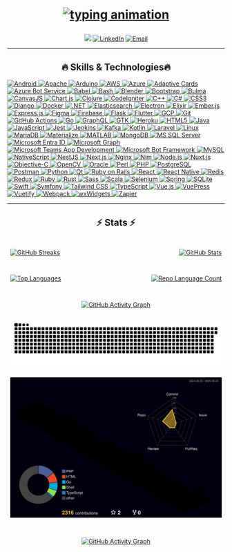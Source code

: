 <h1 align="center">
<a href="https://git.io/typing-svg" target="_blank" rel="noreferrer">

<img
  src="https://readme-typing-svg.herokuapp.com/?lines=Hello,+There;I%E2%80%99m+U%C4%9Fur+CAN.;Software+Engineer+%7C+Problem+Solver;Committed+to+quality+and+efficiency.;Focused+on+clean,+maintainable+code.&center=true&size=18&color=61dafb&speed=100"
  alt="typing animation"
/>

</a>
</h1>

<div align="center">
<img src="https://komarev.com/ghpvc/?username=imcanugur&abbreviated=true)">
<a href="https://www.linkedin.com/in/can-ugur/" target="_blank"><img alt="LinkedIn" src="https://img.shields.io/badge/LinkedIn-@canugur-470043?style=flat&logo=linkedin"></a>
<a href="mailto:ugurc1477@gmail.com"><img alt="Email" src="https://img.shields.io/badge/ugurc1477@gmail.com-470043?style=flat&logo=gmail"></a>
</div>

<hr>
<h2 align="center">🔥 Skills & Technologies🔥</h2>
<p>
  <a href="https://developer.android.com" target="_blank" rel="noreferrer">
    <img src="https://img.shields.io/badge/Android-3DDC84?style=for-the-badge&logo=android&logoColor=white" alt="Android" height="40" />
  </a>
  <a href="https://httpd.apache.org/" target="_blank" rel="noreferrer">
  <img src="https://img.shields.io/badge/Apache-FF9900?style=for-the-badge&logo=apache&logoColor=white" alt="Apache" height="40" />
</a>
  <a href="https://www.arduino.cc/" target="_blank" rel="noreferrer">
    <img src="https://img.shields.io/badge/Arduino-00979D?style=for-the-badge&logo=arduino&logoColor=white" alt="Arduino" height="40" />
  </a>
  <a href="https://aws.amazon.com" target="_blank" rel="noreferrer">
    <img src="https://img.shields.io/badge/AWS-232F3E?style=for-the-badge&logo=amazonaws&logoColor=white" alt="AWS" height="40" />
  </a>
  <a href="https://azure.microsoft.com/en-in/" target="_blank" rel="noreferrer">
    <img src="https://img.shields.io/badge/Azure-0078D4?style=for-the-badge&logo=microsoft-azure&logoColor=white" alt="Azure" height="40" />
  </a>
  <a href="https://adaptivecards.io/" target="_blank" rel="noreferrer">
  <img src="https://img.shields.io/badge/Adaptive_Cards-0078D7?style=for-the-badge&logo=adaptivecards&logoColor=white" alt="Adaptive Cards" height="40" />
</a>
<a href="https://azure.microsoft.com/en-us/services/bot-service/" target="_blank" rel="noreferrer">
  <img src="https://img.shields.io/badge/Azure_Bot_Service-008AD3?style=for-the-badge&logo=azure&logoColor=white" alt="Azure Bot Service" height="40" />
</a>
  <a href="https://babeljs.io/" target="_blank" rel="noreferrer">
    <img src="https://img.shields.io/badge/Babel-F9DC3E?style=for-the-badge&logo=babel&logoColor=white" alt="Babel" height="40" />
  </a>
  <a href="https://www.gnu.org/software/bash/" target="_blank" rel="noreferrer">
    <img src="https://img.shields.io/badge/Bash-4EAA25?style=for-the-badge&logo=gnu-bash&logoColor=white" alt="Bash" height="40" />
  </a>
  <a href="https://www.blender.org/" target="_blank" rel="noreferrer">
    <img src="https://img.shields.io/badge/Blender-F5792A?style=for-the-badge&logo=blender&logoColor=white" alt="Blender" height="40" />
  </a>
  <a href="https://getbootstrap.com" target="_blank" rel="noreferrer">
    <img src="https://img.shields.io/badge/Bootstrap-7952B3?style=for-the-badge&logo=bootstrap&logoColor=white" alt="Bootstrap" height="40" />
  </a>
  <a href="https://bulma.io/" target="_blank" rel="noreferrer">
    <img src="https://img.shields.io/badge/Bulma-00D1B2?style=for-the-badge&logo=bulma&logoColor=white" alt="Bulma" height="40" />
  </a>
  <a href="https://canvasjs.com" target="_blank" rel="noreferrer">
    <img src="https://img.shields.io/badge/CanvasJS-20A4F3?style=for-the-badge&logo=canvasjs&logoColor=white" alt="CanvasJS" height="40" />
  </a>
  <a href="https://www.chartjs.org" target="_blank" rel="noreferrer">
    <img src="https://img.shields.io/badge/Chart.js-FF6384?style=for-the-badge&logo=chartdotjs&logoColor=white" alt="Chart.js" height="40" />
  </a>
  <a href="https://clojure.org/" target="_blank" rel="noreferrer">
    <img src="https://img.shields.io/badge/Clojure-5881D8?style=for-the-badge&logo=clojure&logoColor=white" alt="Clojure" height="40" />
  </a>
  <a href="https://codeigniter.com" target="_blank" rel="noreferrer">
    <img src="https://img.shields.io/badge/CodeIgniter-EF4223?style=for-the-badge&logo=codeigniter&logoColor=white" alt="CodeIgniter" height="40" />
  </a>
  <a href="https://www.w3schools.com/cpp/" target="_blank" rel="noreferrer">
    <img src="https://img.shields.io/badge/C++-00599C?style=for-the-badge&logo=c%2B%2B&logoColor=white" alt="C++" height="40" />
  </a>
  <a href="https://www.w3schools.com/cs/" target="_blank" rel="noreferrer">
    <img src="https://img.shields.io/badge/C%23-239120?style=for-the-badge&logo=c-sharp&logoColor=white" alt="C#" height="40" />
  </a>
  <a href="https://www.w3schools.com/css/" target="_blank" rel="noreferrer">
    <img src="https://img.shields.io/badge/CSS3-1572B6?style=for-the-badge&logo=css3&logoColor=white" alt="CSS3" height="40" />
  </a>
  <a href="https://www.djangoproject.com/" target="_blank" rel="noreferrer">
    <img src="https://img.shields.io/badge/Django-092E20?style=for-the-badge&logo=django&logoColor=white" alt="Django" height="40" />
  </a>
  <a href="https://www.docker.com/" target="_blank" rel="noreferrer">
    <img src="https://img.shields.io/badge/Docker-2496ED?style=for-the-badge&logo=docker&logoColor=white" alt="Docker" height="40" />
  </a>
  <a href="https://dotnet.microsoft.com/" target="_blank" rel="noreferrer">
    <img src="https://img.shields.io/badge/.NET-512BD4?style=for-the-badge&logo=dot-net&logoColor=white" alt=".NET" height="40" />
  </a>
  <a href="https://www.elastic.co" target="_blank" rel="noreferrer">
    <img src="https://img.shields.io/badge/Elasticsearch-005571?style=for-the-badge&logo=elasticsearch&logoColor=white" alt="Elasticsearch" height="40" />
  </a>
  <a href="https://www.electronjs.org" target="_blank" rel="noreferrer">
    <img src="https://img.shields.io/badge/Electron-47848F?style=for-the-badge&logo=electron&logoColor=white" alt="Electron" height="40" />
  </a>
  <a href="https://elixir-lang.org" target="_blank" rel="noreferrer">
    <img src="https://img.shields.io/badge/Elixir-4B275F?style=for-the-badge&logo=elixir&logoColor=white" alt="Elixir" height="40" />
  </a>
  <a href="https://emberjs.com/" target="_blank" rel="noreferrer">
    <img src="https://img.shields.io/badge/Ember.js-E04E39?style=for-the-badge&logo=emberdotjs&logoColor=white" alt="Ember.js" height="40" />
  </a>
  <a href="https://expressjs.com" target="_blank" rel="noreferrer">
    <img src="https://img.shields.io/badge/Express.js-000000?style=for-the-badge&logo=express&logoColor=white" alt="Express.js" height="40" />
  </a>
  <a href="https://www.figma.com/" target="_blank" rel="noreferrer">
    <img src="https://img.shields.io/badge/Figma-F24E1E?style=for-the-badge&logo=figma&logoColor=white" alt="Figma" height="40" />
  </a>
  <a href="https://firebase.google.com/" target="_blank" rel="noreferrer">
    <img src="https://img.shields.io/badge/Firebase-FFCA28?style=for-the-badge&logo=firebase&logoColor=black" alt="Firebase" height="40" />
  </a>
  <a href="https://flask.palletsprojects.com/" target="_blank" rel="noreferrer">
    <img src="https://img.shields.io/badge/Flask-000000?style=for-the-badge&logo=flask&logoColor=white" alt="Flask" height="40" />
  </a>
  <a href="https://flutter.dev/" target="_blank" rel="noreferrer">
    <img src="https://img.shields.io/badge/Flutter-02569B?style=for-the-badge&logo=flutter&logoColor=white" alt="Flutter" height="40" />
  </a>
  <a href="https://cloud.google.com" target="_blank" rel="noreferrer">
    <img src="https://img.shields.io/badge/Google_Cloud-4285F4?style=for-the-badge&logo=googlecloud&logoColor=white" alt="GCP" height="40" />
  </a>
  <a href="https://git-scm.com/" target="_blank" rel="noreferrer">
    <img src="https://img.shields.io/badge/Git-F05032?style=for-the-badge&logo=git&logoColor=white" alt="Git" height="40" />
  </a>
  <a href="https://github.com/features/actions" target="_blank" rel="noreferrer">
    <img src="https://img.shields.io/badge/GitHub_Actions-2088FF?style=for-the-badge&logo=githubactions&logoColor=white" alt="GitHub Actions" height="40" />
  </a>
  <a href="https://golang.org" target="_blank" rel="noreferrer">
    <img src="https://img.shields.io/badge/Go-00ADD8?style=for-the-badge&logo=go&logoColor=white" alt="Go" height="40" />
  </a>
  <a href="https://graphql.org" target="_blank" rel="noreferrer">
    <img src="https://img.shields.io/badge/GraphQL-E10098?style=for-the-badge&logo=graphql&logoColor=white" alt="GraphQL" height="40" />
  </a>
  <a href="https://www.gtk.org/" target="_blank" rel="noreferrer">
    <img src="https://img.shields.io/badge/GTK-47639F?style=for-the-badge&logo=gtk&logoColor=white" alt="GTK" height="40" />
  </a>
  <a href="https://heroku.com" target="_blank" rel="noreferrer">
    <img src="https://img.shields.io/badge/Heroku-430098?style=for-the-badge&logo=heroku&logoColor=white" alt="Heroku" height="40" />
  </a>
  <a href="https://www.w3.org/html/" target="_blank" rel="noreferrer">
    <img src="https://img.shields.io/badge/HTML5-E34F26?style=for-the-badge&logo=html5&logoColor=white" alt="HTML5" height="40" />
  </a>
  <a href="https://www.java.com" target="_blank" rel="noreferrer">
    <img src="https://img.shields.io/badge/Java-007396?style=for-the-badge&logo=java&logoColor=white" alt="Java" height="40" />
  </a>
  <a href="https://developer.mozilla.org/en-US/docs/Web/JavaScript" target="_blank" rel="noreferrer">
    <img src="https://img.shields.io/badge/JavaScript-F7DF1E?style=for-the-badge&logo=javascript&logoColor=black" alt="JavaScript" height="40" />
  </a>
  <a href="https://jestjs.io" target="_blank" rel="noreferrer">
    <img src="https://img.shields.io/badge/Jest-C21325?style=for-the-badge&logo=jest&logoColor=white" alt="Jest" height="40" />
  </a>
  <a href="https://jenkins.io/" target="_blank" rel="noreferrer">
    <img src="https://img.shields.io/badge/Jenkins-D24939?style=for-the-badge&logo=jenkins&logoColor=white" alt="Jenkins" height="40" />
  </a>
  <a href="https://kafka.apache.org/" target="_blank" rel="noreferrer">
    <img src="https://img.shields.io/badge/Kafka-231F20?style=for-the-badge&logo=apachekafka&logoColor=white" alt="Kafka" height="40" />
  </a>
  <a href="https://kotlinlang.org/" target="_blank" rel="noreferrer">
    <img src="https://img.shields.io/badge/Kotlin-0095D5?style=for-the-badge&logo=kotlin&logoColor=white" alt="Kotlin" height="40" />
  </a>
  <a href="https://laravel.com/" target="_blank" rel="noreferrer">
    <img src="https://img.shields.io/badge/Laravel-FF2D20?style=for-the-badge&logo=laravel&logoColor=white" alt="Laravel" height="40" />
  </a>
  <a href="https://www.linux.org/" target="_blank" rel="noreferrer">
    <img src="https://img.shields.io/badge/Linux-FCC624?style=for-the-badge&logo=linux&logoColor=black" alt="Linux" height="40" />
  </a>
  <a href="https://mariadb.org/" target="_blank" rel="noreferrer">
    <img src="https://img.shields.io/badge/MariaDB-003545?style=for-the-badge&logo=mariadb&logoColor=white" alt="MariaDB" height="40" />
  </a>
  <a href="https://materializecss.com/" target="_blank" rel="noreferrer">
    <img src="https://img.shields.io/badge/Materialize-3A76F0?style=for-the-badge&logo=materialdesign&logoColor=white" alt="Materialize" height="40" />
  </a>
  <a href="https://www.mathworks.com/" target="_blank" rel="noreferrer">
    <img src="https://img.shields.io/badge/MATLAB-0076A8?style=for-the-badge&logo=mathworks&logoColor=white" alt="MATLAB" height="40" />
  </a>
  <a href="https://www.mongodb.com/" target="_blank" rel="noreferrer">
    <img src="https://img.shields.io/badge/MongoDB-47A248?style=for-the-badge&logo=mongodb&logoColor=white" alt="MongoDB" height="40" />
  </a>
  <a href="https://www.microsoft.com/en-us/sql-server" target="_blank" rel="noreferrer">
    <img src="https://img.shields.io/badge/Microsoft_SQL_Server-CC2927?style=for-the-badge&logo=microsoftsqlserver&logoColor=white" alt="MS SQL Server" height="40" />
  </a>
  <a href="https://www.microsoft.com/security/blog/microsoft-entra/" target="_blank" rel="noreferrer">
  <img src="https://img.shields.io/badge/Microsoft_Entra_ID-0078D7?style=for-the-badge&logo=microsoft&logoColor=white" alt="Microsoft Entra ID" height="40" />
</a>
<a href="https://developer.microsoft.com/en-us/graph" target="_blank" rel="noreferrer">
  <img src="https://img.shields.io/badge/Microsoft_Graph-0078D7?style=for-the-badge&logo=microsoftgraph&logoColor=white" alt="Microsoft Graph" height="40" />
</a>
<a href="https://developer.microsoft.com/en-us/microsoft-teams" target="_blank" rel="noreferrer">
  <img src="https://img.shields.io/badge/Microsoft_Teams-6264A7?style=for-the-badge&logo=microsoftteams&logoColor=white" alt="Microsoft Teams App Development" height="40" />
</a>
<a href="https://dev.botframework.com/" target="_blank" rel="noreferrer">
  <img src="https://img.shields.io/badge/Microsoft_Bot_Framework-0078D7?style=for-the-badge&logo=microsoftbotframework&logoColor=white" alt="Microsoft Bot Framework" height="40" />
</a>
  <a href="https://www.mysql.com/" target="_blank" rel="noreferrer">
    <img src="https://img.shields.io/badge/MySQL-4479A1?style=for-the-badge&logo=mysql&logoColor=white" alt="MySQL" height="40" />
  </a>
  <a href="https://nativescript.org/" target="_blank" rel="noreferrer">
    <img src="https://img.shields.io/badge/NativeScript-5B87FB?style=for-the-badge&logo=nativescript&logoColor=white" alt="NativeScript" height="40" />
  </a>
  <a href="https://nestjs.com/" target="_blank" rel="noreferrer">
    <img src="https://img.shields.io/badge/NestJS-E0234E?style=for-the-badge&logo=nestjs&logoColor=white" alt="NestJS" height="40" />
  </a>
  <a href="https://nextjs.org/" target="_blank" rel="noreferrer">
    <img src="https://img.shields.io/badge/Next.js-000000?style=for-the-badge&logo=nextdotjs&logoColor=white" alt="Next.js" height="40" />
  </a>
  <a href="https://www.nginx.com" target="_blank" rel="noreferrer">
    <img src="https://img.shields.io/badge/Nginx-009639?style=for-the-badge&logo=nginx&logoColor=white" alt="Nginx" height="40" />
  </a>
  <a href="https://nim-lang.org/" target="_blank" rel="noreferrer">
    <img src="https://img.shields.io/badge/Nim-FFC200?style=for-the-badge&logo=nim&logoColor=black" alt="Nim" height="40" />
  </a>
  <a href="https://nodejs.org" target="_blank" rel="noreferrer">
    <img src="https://img.shields.io/badge/Node.js-339933?style=for-the-badge&logo=node.js&logoColor=white" alt="Node.js" height="40" />
  </a>
  <a href="https://nuxtjs.org/" target="_blank" rel="noreferrer">
    <img src="https://img.shields.io/badge/Nuxt.js-00DC82?style=for-the-badge&logo=nuxtdotjs&logoColor=white" alt="Nuxt.js" height="40" />
  </a>
  <a href="https://developer.apple.com/library/archive/documentation/Cocoa/Conceptual/ProgrammingWithObjectiveC/Introduction/Introduction.html" target="_blank" rel="noreferrer">
    <img src="https://img.shields.io/badge/Objective-C-4383C1?style=for-the-badge&logo=apple&logoColor=white" alt="Objective-C" height="40" />
  </a>
  <a href="https://opencv.org/" target="_blank" rel="noreferrer">
    <img src="https://img.shields.io/badge/OpenCV-5C3EE8?style=for-the-badge&logo=opencv&logoColor=white" alt="OpenCV" height="40" />
  </a>
  <a href="https://www.oracle.com/" target="_blank" rel="noreferrer">
    <img src="https://img.shields.io/badge/Oracle-F80000?style=for-the-badge&logo=oracle&logoColor=white" alt="Oracle" height="40" />
  </a>
  <a href="https://www.perl.org/" target="_blank" rel="noreferrer">
    <img src="https://img.shields.io/badge/Perl-39457E?style=for-the-badge&logo=perl&logoColor=white" alt="Perl" height="40" />
  </a>
  <a href="https://www.php.net" target="_blank" rel="noreferrer">
    <img src="https://img.shields.io/badge/PHP-777BB4?style=for-the-badge&logo=php&logoColor=white" alt="PHP" height="40" />
  </a>
  <a href="https://www.postgresql.org" target="_blank" rel="noreferrer">
    <img src="https://img.shields.io/badge/PostgreSQL-336791?style=for-the-badge&logo=postgresql&logoColor=white" alt="PostgreSQL" height="40" />
  </a>
  <a href="https://postman.com" target="_blank" rel="noreferrer">
    <img src="https://img.shields.io/badge/Postman-FF6C37?style=for-the-badge&logo=postman&logoColor=white" alt="Postman" height="40" />
  </a>
  <a href="https://www.python.org" target="_blank" rel="noreferrer">
    <img src="https://img.shields.io/badge/Python-3776AB?style=for-the-badge&logo=python&logoColor=white" alt="Python" height="40" />
  </a>
  <a href="https://www.qt.io/" target="_blank" rel="noreferrer">
    <img src="https://img.shields.io/badge/Qt-41CD52?style=for-the-badge&logo=qt&logoColor=white" alt="Qt" height="40" />
  </a>
  <a href="https://rubyonrails.org" target="_blank" rel="noreferrer">
    <img src="https://img.shields.io/badge/Ruby_on_Rails-CC0000?style=for-the-badge&logo=ruby-on-rails&logoColor=white" alt="Ruby on Rails" height="40" />
  </a>
  <a href="https://reactjs.org/" target="_blank" rel="noreferrer">
    <img src="https://img.shields.io/badge/React-20232A?style=for-the-badge&logo=react&logoColor=61DAFB" alt="React" height="40" />
  </a>
  <a href="https://reactnative.dev/" target="_blank" rel="noreferrer">
    <img src="https://img.shields.io/badge/React_Native-20232A?style=for-the-badge&logo=react&logoColor=61DAFB" alt="React Native" height="40" />
  </a>
  <a href="https://redis.io" target="_blank" rel="noreferrer">
    <img src="https://img.shields.io/badge/Redis-DC382D?style=for-the-badge&logo=redis&logoColor=white" alt="Redis" height="40" />
  </a>
  <a href="https://redux.js.org" target="_blank" rel="noreferrer">
    <img src="https://img.shields.io/badge/Redux-764ABC?style=for-the-badge&logo=redux&logoColor=white" alt="Redux" height="40" />
  </a>
  <a href="https://www.ruby-lang.org/en/" target="_blank" rel="noreferrer">
    <img src="https://img.shields.io/badge/Ruby-CC342D?style=for-the-badge&logo=ruby&logoColor=white" alt="Ruby" height="40" />
  </a>
  <a href="https://www.rust-lang.org" target="_blank" rel="noreferrer">
    <img src="https://img.shields.io/badge/Rust-000000?style=for-the-badge&logo=rust&logoColor=white" alt="Rust" height="40" />
  </a>
  <a href="https://sass-lang.com" target="_blank" rel="noreferrer">
    <img src="https://img.shields.io/badge/Sass-CC6699?style=for-the-badge&logo=sass&logoColor=white" alt="Sass" height="40" />
  </a>
  <a href="https://www.scala-lang.org" target="_blank" rel="noreferrer">
    <img src="https://img.shields.io/badge/Scala-DC322F?style=for-the-badge&logo=scala&logoColor=white" alt="Scala" height="40" />
  </a>
  <a href="https://www.selenium.dev" target="_blank" rel="noreferrer">
    <img src="https://img.shields.io/badge/Selenium-43B02A?style=for-the-badge&logo=selenium&logoColor=white" alt="Selenium" height="40" />
  </a>
  <a href="https://spring.io/" target="_blank" rel="noreferrer">
    <img src="https://img.shields.io/badge/Spring-6DB33F?style=for-the-badge&logo=spring&logoColor=white" alt="Spring" height="40" />
  </a>
  <a href="https://www.sqlite.org/" target="_blank" rel="noreferrer">
    <img src="https://img.shields.io/badge/SQLite-003B57?style=for-the-badge&logo=sqlite&logoColor=white" alt="SQLite" height="40" />
  </a>
  <a href="https://developer.apple.com/swift/" target="_blank" rel="noreferrer">
    <img src="https://img.shields.io/badge/Swift-F05138?style=for-the-badge&logo=swift&logoColor=white" alt="Swift" height="40" />
  </a>
  <a href="https://symfony.com" target="_blank" rel="noreferrer">
    <img src="https://img.shields.io/badge/Symfony-000000?style=for-the-badge&logo=symfony&logoColor=white" alt="Symfony" height="40" />
  </a>
  <a href="https://tailwindcss.com/" target="_blank" rel="noreferrer">
    <img src="https://img.shields.io/badge/Tailwind_CSS-06B6D4?style=for-the-badge&logo=tailwind-css&logoColor=white" alt="Tailwind CSS" height="40" />
  </a>
  <a href="https://www.typescriptlang.org/" target="_blank" rel="noreferrer">
    <img src="https://img.shields.io/badge/TypeScript-3178C6?style=for-the-badge&logo=typescript&logoColor=white" alt="TypeScript" height="40" />
  </a>
  <a href="https://vuejs.org/" target="_blank" rel="noreferrer">
    <img src="https://img.shields.io/badge/Vue.js-4FC08D?style=for-the-badge&logo=vuejs&logoColor=white" alt="Vue.js" height="40" />
  </a>
  <a href="https://vuepress.vuejs.org/" target="_blank" rel="noreferrer">
    <img src="https://img.shields.io/badge/VuePress-42B883?style=for-the-badge&logo=vuepress&logoColor=white" alt="VuePress" height="40" />
  </a>
  <a href="https://vuetifyjs.com/en/" target="_blank" rel="noreferrer">
    <img src="https://img.shields.io/badge/Vuetify-1867C0?style=for-the-badge&logo=vuetify&logoColor=white" alt="Vuetify" height="40" />
  </a>
  <a href="https://webpack.js.org" target="_blank" rel="noreferrer">
    <img src="https://img.shields.io/badge/Webpack-8DD6F9?style=for-the-badge&logo=webpack&logoColor=black" alt="Webpack" height="40" />
  </a>
  <a href="https://www.wxwidgets.org/" target="_blank" rel="noreferrer">
    <img src="https://img.shields.io/badge/wxWidgets-4F86CD?style=for-the-badge&logo=wxwidgets&logoColor=white" alt="wxWidgets" height="40" />
  </a>
  <a href="https://zapier.com" target="_blank" rel="noreferrer">
    <img src="https://img.shields.io/badge/Zapier-FF4A00?style=for-the-badge&logo=zapier&logoColor=white" alt="Zapier" height="40" />
  </a>
</p>
<hr>
<h2 align="center">⚡ Stats ⚡</h2>
<p align="center">
 <table width="100%" style="max-width: 820px; margin: auto; border-collapse: separate; border-spacing: 0 20px;">
    <tr>
      <td align="left" width="50%">
        <a href="https://github.com/imcanugur" title="GitHub Streaks">
          <img src="https://github-readme-streak-stats.herokuapp.com/?user=imcanugur&theme=react&border=61dafb&hide_border=true" width="380" alt="GitHub Streaks" />
        </a>
      </td>
      <td align="right" width="50%">
        <a href="https://github.com/anuraghazra/github-readme-stats" title="GitHub Stats">
          <img src="https://github-readme-stats.vercel.app/api?username=imcanugur&show_icons=true&theme=react&border_color=61dafb&hide_border=true" width="380" alt="GitHub Stats" />
        </a>
      </td>
    </tr>
    <tr>
      <td align="left" width="50%" style="padding-top: 20px;">
        <a href="https://github-readme-stats.vercel.app/api/top-langs/?username=imcanugur&hide=c%23,powershell,Mathematica,Ruby,Objective-C,Objective-C%2b%2b,Cuda&title_color=61dafb&text_color=ffffff&icon_color=61dafb&bg_color=20232a&langs_count=8&layout=compact&border_color=61dafb&hide_border=true&size_weight=0.5&count_weight=0.5" title="Top Languages">
          <img src="https://github-readme-stats.vercel.app/api/top-langs/?username=imcanugur&hide=c%23,powershell,Mathematica,Ruby,Objective-C,Objective-C%2b%2b,Cuda&title_color=61dafb&text_color=ffffff&icon_color=61dafb&bg_color=20232a&langs_count=8&layout=compact&border_color=61dafb&hide_border=true&size_weight=0.5&count_weight=0.5" height="200" alt="Top Languages" />
        </a>
      </td>
      <td align="right" width="50%" style="padding-top: 20px;">
<a href="https://github.com/anuraghazra/github-readme-stats" title="Repo Language Count">
  <img src="https://github-readme-stats.vercel.app/api/top-langs/?username=imcanugur&layout=donut&theme=react&hide_border=true" width="380" alt="Repo Language Count" />
</a>
      </td>
    </tr>
        <tr>
      <td align="center" colspan="2" style="padding-top: 20px;">
        <a href="https://github-readme-activity-graph.vercel.app/graph?username=imcanugur&theme=react-dark&bg_color=20232a&hide_border=true" title="Activity Graph">
          <img src="https://github-readme-activity-graph.vercel.app/graph?username=imcanugur&theme=react-dark&bg_color=20232a&hide_border=true" width="100%" alt="GitHub Activity Graph" />
        </a>
      </td>
    </tr>
        <tr>
      <td align="center" colspan="2">
<picture>
  <source media="(prefers-color-scheme: dark)" srcset="https://raw.githubusercontent.com/imcanugur/imcanugur/output/github-contribution-grid-snake-dark.svg?v=1" />
  <source media="(prefers-color-scheme: light)" srcset="https://raw.githubusercontent.com/imcanugur/imcanugur/output/github-contribution-grid-snake.svg?v=1" />
  <img alt="github-snake" src="https://raw.githubusercontent.com/imcanugur/imcanugur/output/github-contribution-grid-snake.svg?v=1" />
</picture>
      </td>
    </tr>
        <tr>
      <td align="center" colspan="2">
<picture>
  <source media="(prefers-color-scheme: dark)" srcset="https://raw.githubusercontent.com/imcanugur/imcanugur/output-threeD/profile-night-rainbow.svg?v=1" />
  <source media="(prefers-color-scheme: light)" srcset="https://raw.githubusercontent.com/imcanugur/imcanugur/output-threeD/profile-night-rainbow.svg?v=1" />
  <img alt="github-snake" src="https://raw.githubusercontent.com/imcanugur/imcanugur/output-threeD/profile-night-rainbow.svg?v=1" />
</picture>
      </td>
    </tr>
        <tr>
      <td align="center" colspan="2" style="padding-top: 20px;">
        <a href="https://github-trophies.vercel.app/?username=imcanugur&theme=transparent&no-frame=true" title="Activity Graph">
          <img src="https://github-trophies.vercel.app/?username=imcanugur&theme=dracula&no-frame=true" width="100%" alt="GitHub Activity Graph" />
        </a>
      </td>
    </tr>
  </table>

</p>

<div  align="center">

</div>

<!-- 📊 **this week i spent my time on:** -->
<!--START_SECTION:waka-->
<!--END_SECTION:waka-->

<!-- 🚧 **my todoist stats:** -->
<!-- TODO-IST:START -->
<!-- TODO-IST:END -->
